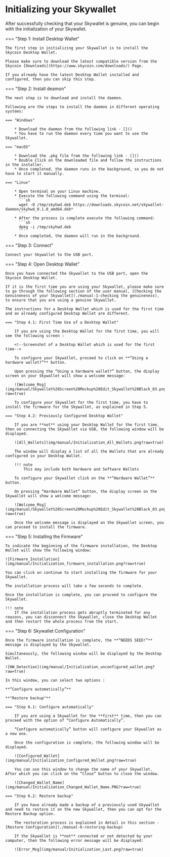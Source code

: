 # Initializing your Skywallet

After successfully checking that your Skywallet is genuine, you can begin with the initialization of your Skywallet.

=== "Step 1: Install Desktop Wallet"

    The first step in initializing your Skywallet is to install the Skycoin Desktop Wallet.

    Please make sure to download the latest compatible version from the Skycoin [Downloads](https://www.skycoin.com/downloads/) Page.

    If you already have the latest Desktop Wallet installed and configured, then you can skip this step.

=== "Step 2: Install deamon"

    The next step is to download and install the daemon.

    Following are the steps to install the daemon in different operating systems:

    === "Windows"

        * Download the daemon from the following link - []()
        * You have to run the daemon every time you want to use the Skywallet.

    === "macOS"

        * Download the .pkg file from the following link - []()
        * Double Click on the downloaded file and follow the instructions in the installer.
        * Once completed, the daemon runs in the background, so you do not have to start it manually.

    === "Linux"

        * Open terminal on your Linux machine.
        * Execute the following command using the terminal:  
          ```sh
          wget -O /tmp/skyhwd.deb https://downloads.skycoin.net/skywallet-daemon/skyhwd_0.1.0_amd64.deb*
          ```
        * After the process is complete execute the following command:  
          ```sh
          dpkg -i /tmp/skyhwd.deb
          ```
        * Once completed, the daemon will run in the background.

=== "Step 3: Connect"

    Connect your Skywallet to the USB port.

=== "Step 4: Open Desktop Wallet"

    Once you have connected the Skywallet to the USB port, open the Skycoin Desktop Wallet.

    If it is the first time you are using your Skywallet, please make sure to go through the following section of the user manual, [Checking the Genuineness of your Skywallet](./manual-1-checking the genuineness), to ensure that you are using a genuine Skywallet.

    The instructions for a Desktop Wallet which is used for the first time and an already configured Desktop Wallet are different.

    === "Step 4.1: First Time Use of a Desktop Wallet" 

        If you are using the Desktop Wallet for the first time, you will see the following screen :

        <!--Screenshot of a Desktop Wallet which is used for the first time-->

        To configure your Skywallet, proceed to click on **“Using a hardware wallet?”** button.

        Upon pressing the “Using a hardware wallet?” button, the display screen on your Skywallet will show a welcome message:

        ![Welcome_Msg](img/manual/Skywallet%20Screen%20Mockup%20Edit_Skywallet%20Black_03.png?raw=true)

        To configure your Skywallet for the first time, you have to install the firmware for the Skywallet, as explained in Step 5.

    === "Step 4.2: Previously Configured Desktop Wallet"

        If you are **not** using your Desktop Wallet for the first time, then on connecting the Skywallet via USB, the following window will be displayed.

        ![All_Wallets](img/manual/Initialization_All_Wallets.png?raw=true)

        The window will display a list of all the Wallets that are already configured in your Desktop Wallet. 

        !!! note
            This may include both Hardware and Software Wallets

        To configure your Skywallet click on the **“Hardware Wallet”** button.

        On pressing “Hardware Wallet” button, the display screen on the Skywallet will show a welcome message:

        ![Welcome_Msg](img/manual/Skywallet%20Screen%20Mockup%20Edit_Skywallet%20Black_03.png?raw=true)

        Once the welcome message is displayed on the Skywallet screen, you can proceed to install the firmware.

=== "Step 5: Installing the Firmware"

    To indicate the beginning of the firmware installation, the Desktop Wallet will show the following window:

    ![Firmware_Installation](img/manual/Initialization_firmware_installation.png?raw=true)

    You can click on continue to start installing the firmware for your Skywallet.

    The installation process will take a few seconds to complete. 

    Once the installation is complete, you can proceed to configure the Skywallet.

    !!! note
        If the installation process gets abruptly terminated for any reasons, you can disconnect the Skywallet, close the Desktop Wallet and then restart the whole process from the start.

=== "Step 6: Skywallet Configuration"

    Once the firmware installation is complete, the **“NEEDS SEED!”** message is displayed by the Skywallet.

    Simultaneously, the following window will be displayed by the Desktop Wallet.

    ![HW_Detection](img/manual/Initialization_unconfigured_wallet.png?raw=true)

    In this window, you can select two options :

    **“Configure automatically”**

    **"Restore backup"**

    === "Step 6.1: Configure automatically"

        If you are using a Skywallet for the **first** time, then you can proceed with the option of “Configure Automatically”.

        “Configure automatically” button will configure your Skywallet as a new one.

        Once the configuration is complete, the following window will be displayed.

        ![Configured_Wallet](img/manual/Initialization_Configured_Wallet.png?raw=true)

        You can use this window to change the name of your Skywallet. After which you can click on the “Close” button to close the window.

        ![Changed_Wallet_Name](img/manual/Initialization_Changed_Wallet_Name.PNG?raw=true)

    === "Step 6.2: Restore backup"

        If you have already made a backup of a previously used Skywallet and need to restore it on the new Skywallet, then you can opt for the Restore Backup option.

        The restoration process is explained in detail in this section - [Restore Configuration](./manual-6-restoring-backup)

        If the Skywallet is **not** connected or not detected by your computer, then the following error message will be displayed:

        ![Error_Msg](img/manual/Initialization_Last.png?raw=true)